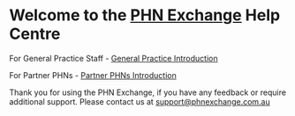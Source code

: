 # Welcome to the <a href="https://www.phnexchange.com.au" target="_blank">PHN Exchange</a> Help Centre

For General Practice Staff -
[General Practice Introduction](practices/introduction/)

For Partner PHNs - 
[Partner PHNs Introduction](phns/introduction/)

Thank you for using the PHN Exchange, if you have any feedback or require additional support.
Please contact us at [support@phnexchange.com.au](mailto:support@phnexchange.com.au)